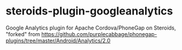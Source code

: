 steroids-plugin-googleanalytics
===============================

Google Analytics plugin for Apache Cordova/PhoneGap on Steroids, "forked" from https://github.com/purplecabbage/phonegap-plugins/tree/master/Android/Analytics/2.0
